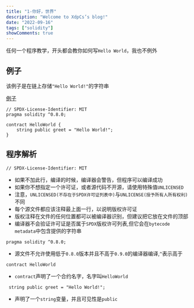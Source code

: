 ```yaml
---
title: "1-你好，世界"
description: "Welcome to XdpCs’s blog!"
date: "2022-09-16"
tags: ["solidity"]
showComments: true
---
```


任何一个程序教学，开头都会教你如何写`Hello World`，我也不例外

## 例子

该例子是在链上存储`"Hello World!"`的字符串

[例子](https://github.com/XdpCs/Solidity-Learning/blob/master/contracts/HelloWorld/HelloWorld.sol)

```solidity
// SPDX-License-Identifier: MIT
pragma solidity ^0.8.0;

contract HelloWorld {
    string public greet = "Hello World!";
}
```

## 程序解析

```solidity
// SPDX-License-Identifier: MIT
```

* 如果不加此行，编译的时候，编译器会警告，但程序可以编译成功
* 如果你不想指定一个许可证，或者源代码不开源，请使用特殊值`UNLICENSED`
* 注意，`UNLICENSED(不存在于SPDX许可证列表中)`与`UNLICENSE(授予所有人所有权利)`不同
* 每个源文件都应该注释最上面一行，以说明版权许可证
* 版权注释在文件的任何位置都可以被编译器识别，但建议把它放在文件的顶部
* 编译器不会验证许可证是否属于`SPDX`版权许可列表,但它会在`bytecode metadata`中包含提供的字符串

```solidity
pragma solidity ^0.8.0;
```

* 源文件不允许使用低于`0.8.0`版本并且不高于`0.9.0`的编译器编译,`^`表示高于

```solidity
contract HelloWorld
```

* `contract`声明了一个合约名字，名字叫`HelloWorld`

```solidity
 string public greet = "Hello World!";
```

* 声明了一个`string`变量，并且可见性是`public`
